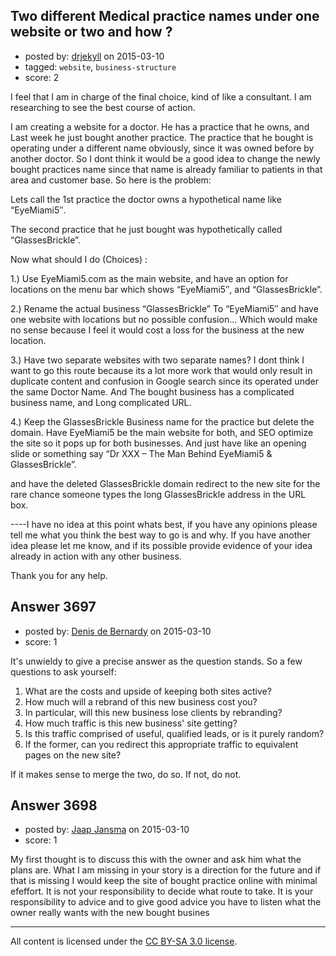 ## Two different Medical practice names under one website or two and how ?

- posted by: [drjekyll](https://stackexchange.com/users/5916357/drjekyll) on 2015-03-10
- tagged: `website`, `business-structure`
- score: 2

I feel that I am in charge of the final choice, kind of like a consultant. I am researching to see the best course of action. 

I am creating a website for a doctor. He has a practice that he owns, and Last week he just bought another practice. The practice that he bought is operating under a different name obviously, since it was owned before by another doctor. So I dont think it would be a good idea to change the newly bought practices name since that name is already familiar to patients in that area and customer base. So here is the problem:

Lets call the 1st practice the doctor owns a hypothetical name like “EyeMiami5″.

The second practice that he just bought was hypothetically called “GlassesBrickle”.

Now what should I do (Choices) :

1.) Use EyeMiami5.com as the main website, and have an option for locations on the menu bar which shows “EyeMiami5″, and “GlassesBrickle”.

2.) Rename the actual business “GlassesBrickle” To “EyeMiami5″ and have one website with locations but no possible confusion… Which would make no sense because I feel it would cost a loss for the business at the new location.

3.) Have two separate websites with two separate names? I dont think I want to go this route because its a lot more work that would only result in duplicate content and confusion in Google search since its operated under the same Doctor Name. And The bought business has a complicated business name, and Long complicated URL.

4.) Keep the GlassesBrickle Business name for the practice but delete the domain.
Have EyeMiami5 be the main website for both, and SEO optimize the site so it pops up for both businesses. And just have like an opening slide or something say “Dr XXX – The Man Behind EyeMiami5 & GlassesBrickle”. 

and have the deleted GlassesBrickle domain redirect to the new site for the rare chance someone types the long GlassesBrickle address in the URL box.


----I have no idea at this point whats best, if you have any opinions please tell me what you think the best way to go is and why. If you have another idea please let me know, and if its possible provide evidence of your idea already in action with any other business.

Thank you for any help.



## Answer 3697

- posted by: [Denis de Bernardy](https://stackexchange.com/users/182468/denis-de-bernardy) on 2015-03-10
- score: 1

It's unwieldy to give a precise answer as the question stands. So a few questions to ask yourself:

 1. What are the costs and upside of keeping both sites active?
 2. How much will a rebrand of this new business cost you?
 3. In particular, will this new business lose clients by rebranding?
 4. How much traffic is this new business' site getting?
 5. Is this traffic comprised of useful, qualified leads, or is it purely random?
 6. If the former, can you redirect this appropriate traffic to equivalent pages on the new site?

If it makes sense to merge the two, do so. If not, do not.


## Answer 3698

- posted by: [Jaap Jansma](https://stackexchange.com/users/4767822/jaap-jansma) on 2015-03-10
- score: 1

My first thought is to discuss this with the owner and ask him what the plans are. What I am missing in your story is a direction for the future and if that is missing I would keep the site of bought practice online with minimal efeffort. It is not your responsibility to decide what route to take. It is your responsibility to advice and to give good advice you have to listen what the owner really wants with the new bought busines 



---

All content is licensed under the [CC BY-SA 3.0 license](https://creativecommons.org/licenses/by-sa/3.0/).
